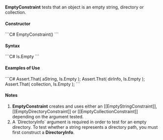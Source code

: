 **EmptyConstraint** tests that an object is an empty string, directory or collection.

<h4>Constructor</h4>
```C#
EmptyConstraint()
```

<h4>Syntax</h4>
```C#
Is.Empty
```

<h4>Examples of Use</h4>
```C#
Assert.That( aString, Is.Empty );
Assert.Thst( dirInfo, Is.Empty );
Assert.That( collection, Is.Empty );
```

<h4>Notes</h4>
<ol>
<li><b>EmptyConstraint</b> creates and uses either an [[EmptyStringConstraint]],
[[EmptyDirectoryConstraint]] or [[EmptyCollectionConstraint]] depending on 
the argument tested.
<li>A `DirectoryInfo` argument is required in order to test for an empty directory.
To test whether a string represents a directory path, you must first construct
a <b>DirectoryInfo</b>.
</ol>

